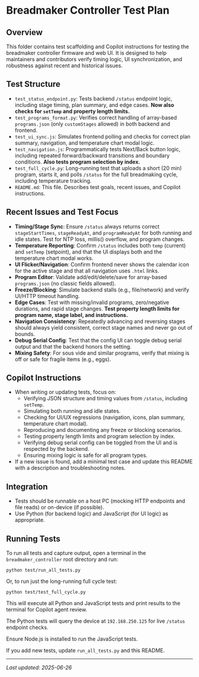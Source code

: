 # Breadmaker Controller Test Plan

## Overview
This folder contains test scaffolding and Copilot instructions for testing the breadmaker controller firmware and web UI. It is designed to help maintainers and contributors verify timing logic, UI synchronization, and robustness against recent and historical issues.

## Test Structure
- `test_status_endpoint.py`: Tests backend `/status` endpoint logic, including stage timing, plan summary, and edge cases. **Now also checks for `setTemp` and property length limits.**
- `test_programs_format.py`: Verifies correct handling of array-based `programs.json` (only `customStages` allowed) in both backend and frontend.
- `test_ui_sync.js`: Simulates frontend polling and checks for correct plan summary, navigation, and temperature chart modal logic.
- `test_navigation.js`: Programmatically tests Next/Back button logic, including repeated forward/backward transitions and boundary conditions. **Also tests program selection by index.**
- `test_full_cycle.py`: Long-running test that uploads a short (20 min) program, starts it, and polls `/status` for the full breadmaking cycle, including temperature tracking.
- `README.md`: This file. Describes test goals, recent issues, and Copilot instructions.

## Recent Issues and Test Focus
- **Timing/Stage Sync**: Ensure `/status` always returns correct `stageStartTimes`, `stageReadyAt`, and `programReadyAt` for both running and idle states. Test for NTP loss, millis() overflow, and program changes.
- **Temperature Reporting**: Confirm `/status` includes both `temp` (current) and `setTemp` (setpoint), and that the UI displays both and the temperature chart modal works.
- **UI Flicker/Navigation**: Confirm frontend never shows the calendar icon for the active stage and that all navigation uses `.html` links.
- **Program Editor**: Validate add/edit/delete/save for array-based `programs.json` (no classic fields allowed).
- **Freeze/Blocking**: Simulate backend stalls (e.g., file/network) and verify UI/HTTP timeout handling.
- **Edge Cases**: Test with missing/invalid programs, zero/negative durations, and rapid stage changes. **Test property length limits for program name, stage label, and instructions.**
- **Navigation Consistency**: Repeatedly advancing and reversing stages should always yield consistent, correct stage names and never go out of bounds.
- **Debug Serial Config**: Test that the config UI can toggle debug serial output and that the backend honors the setting.
- **Mixing Safety**: For sous vide and similar programs, verify that mixing is off or safe for fragile items (e.g., eggs).

## Copilot Instructions
- When writing or updating tests, focus on:
  - Verifying JSON structure and timing values from `/status`, including `setTemp`.
  - Simulating both running and idle states.
  - Checking for UI/UX regressions (navigation, icons, plan summary, temperature chart modal).
  - Reproducing and documenting any freeze or blocking scenarios.
  - Testing property length limits and program selection by index.
  - Verifying debug serial config can be toggled from the UI and is respected by the backend.
  - Ensuring mixing logic is safe for all program types.
- If a new issue is found, add a minimal test case and update this README with a description and troubleshooting notes.

## Integration
- Tests should be runnable on a host PC (mocking HTTP endpoints and file reads) or on-device (if possible).
- Use Python (for backend logic) and JavaScript (for UI logic) as appropriate.

## Running Tests
To run all tests and capture output, open a terminal in the `breadmaker_controller` root directory and run:
```shell
python test/run_all_tests.py
```
Or, to run just the long-running full cycle test:
```shell
python test/test_full_cycle.py
```
This will execute all Python and JavaScript tests and print results to the terminal for Copilot agent review.

The Python tests will query the device at `192.168.250.125` for live `/status` endpoint checks.

Ensure Node.js is installed to run the JavaScript tests.

If you add new tests, update `run_all_tests.py` and this README.

---

_Last updated: 2025-06-26_
